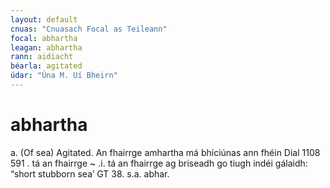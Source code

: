 ```yaml
---
layout: default
cnuas: "Cnuasach Focal as Teileann"
focal: abhartha
leagan: abhartha
rann: aidiacht 
béarla: agitated
údar: "Úna M. Uí Bheirn"
---
```


# abhartha

a.
(Of sea) Agitated. An fhairrge amhartha má bhíciúnas ann
fhéin Dial 1108 591 . tá an fhairrge ~ .i. tá an fhairrge ag
briseadh go tiugh indéi gálaidh: “short stubborn sea’ GT 38.
s.a. abhar.
